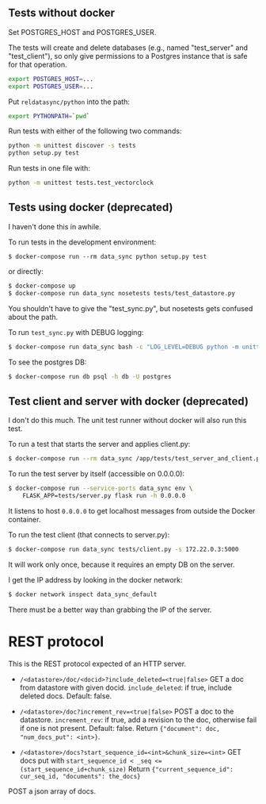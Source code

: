 Tests without docker
--------------------

Set POSTGRES_HOST and POSTGRES_USER.

The tests will create and delete databases (e.g., named "test_server"
and "test_client"), so only give permissions to a Postgres instance
that is safe for that operation.

```bash
export POSTGRES_HOST=...
export POSTGRES_USER=...
```

Put `reldatasync/python` into the path:

```bash
export PYTHONPATH=`pwd`
```

Run tests with either of the following two commands:

```bash
python -m unittest discover -s tests
python setup.py test
```

Run tests in one file with:

```bash
python -m unittest tests.test_vectorclock
```

Tests using docker (deprecated)
-------------------------------

I haven't done this in awhile.

To run tests in the development environment:

```
$ docker-compose run --rm data_sync python setup.py test
```

or directly:

```bash
$ docker-compose up
$ docker-compose run data_sync nosetests tests/test_datastore.py
```

You shouldn't have to give the "test_sync.py", but
nosetests gets confused about the path.

To run `test_sync.py` with DEBUG logging:

```bash
$ docker-compose run data_sync bash -c "LOG_LEVEL=DEBUG python -m unittest tests.test_sync"
```

To see the postgres DB:

```bash
$ docker-compose run db psql -h db -U postgres
```

Test client and server with docker (deprecated)
-----------------------------------------------

I don't do this much.  The unit test runner without docker will also
run this test.


To run a test that starts the server and applies client.py:

```bash
$ docker-compose run --rm data_sync /app/tests/test_server_and_client.py
```


To run the test server by itself (accessible on 0.0.0.0):

```bash
$ docker-compose run --service-ports data_sync env \
    FLASK_APP=tests/server.py flask run -h 0.0.0.0
```

It listens to host `0.0.0.0` to get localhost messages from outside
the Docker container.

To run the test client (that connects to server.py):

```bash
$ docker-compose run data_sync tests/client.py -s 172.22.0.3:5000
```

It will work only once, because it requires an empty DB on the server.

I get the IP address by looking in the docker network:

```bash
$ docker network inspect data_sync_default
```

There must be a better way than grabbing the IP of the server.


REST protocol
=============

This is the REST protocol expected of an HTTP server.


- `/<datastore>/doc/<docid>?include_deleted=<true|false>`
GET a doc from datastore with given docid.
`include_deleted`: if true, include deleted docs.  Default: false.

- `/<datastore>/doc?increment_rev=<true|false>`
POST a doc to the datastore.
`increment_rev`: if true, add a revision to the doc, otherwise fail if one is
   not present.  Default: false.
Return `{"document": doc, "num_docs_put": <int>}`.

- `/<datastore>/docs?start_sequence_id=<int>&chunk_size=<int>`
GET docs put with `start_sequence_id < _seq <= (start_sequence_id+chunk_size)`
Return `{"current_sequence_id": cur_seq_id, "documents": the_docs}`

POST a json array of docs.
